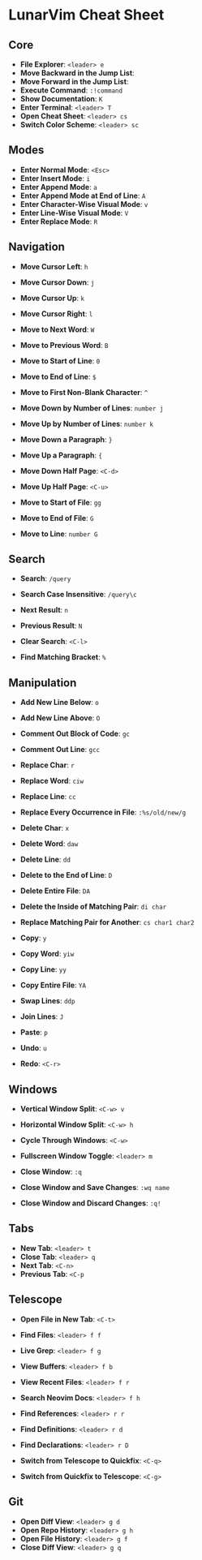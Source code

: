 # LunarVim Cheat Sheet

## Core

- **File Explorer**: `<leader> e`
- **Move Backward in the Jump List**: <C-o>
- **Move Forward  in the Jump List**: <C-i>
- **Execute Command**: `:!command`
- **Show Documentation**: `K`
- **Enter Terminal**: `<leader> T`
- **Open Cheat Sheet**: `<leader> cs`
- **Switch Color Scheme**: `<leader> sc`

## Modes

- **Enter Normal Mode**:                `<Esc>`
- **Enter Insert Mode**:                `i`
- **Enter Append Mode**:                `a`
- **Enter Append Mode at End of Line**: `A`
- **Enter Character-Wise Visual Mode**: `v`
- **Enter Line-Wise      Visual Mode**: `V`
- **Enter Replace Mode**:               `R`

## Navigation

- **Move Cursor Left**:  `h`
- **Move Cursor Down**:  `j`
- **Move Cursor Up**:    `k`
- **Move Cursor Right**: `l`

- **Move to Next Word**:     `W`
- **Move to Previous Word**: `B`

- **Move to Start of Line**: `0`
- **Move to End   of Line**: `$`
- **Move to First Non-Blank Character**: `^`

- **Move Down by Number of Lines**: `number j`
- **Move Up   by Number of Lines**: `number k`

- **Move Down a Paragraph**: `}`
- **Move Up   a Paragraph**: `{`

- **Move Down Half Page**: `<C-d>`
- **Move Up   Half Page**: `<C-u>`

- **Move to Start of File**: `gg`
- **Move to End   of File**: `G`

- **Move to Line**: `number G`

## Search

- **Search**:                  `/query`
- **Search Case Insensitive**: `/query\c`

- **Next     Result**: `n`
- **Previous Result**: `N`

- **Clear Search**: `<C-l>`

- **Find Matching Bracket**: `%`

## Manipulation

- **Add New Line Below**: `o`
- **Add New Line Above**: `O`

- **Comment Out Block of Code**: `gc`
- **Comment Out Line**:          `gcc`

- **Replace Char**: `r`
- **Replace Word**: `ciw`
- **Replace Line**: `cc`
- **Replace Every Occurrence in File**: `:%s/old/new/g`

- **Delete Char**:               `x`
- **Delete Word**:               `daw`
- **Delete Line**:               `dd`
- **Delete to the End of Line**: `D`
- **Delete Entire File**:        `DA`

- **Delete the Inside of Matching Pair**: `di char`
- **Replace Matching Pair for Another**:  `cs char1 char2`

- **Copy**:             `y`
- **Copy Word**:        `yiw`
- **Copy Line**:        `yy`
- **Copy Entire File**: `YA`

- **Swap Lines**: `ddp`
- **Join Lines**: `J`

- **Paste**: `p`

- **Undo**: `u`
- **Redo**: `<C-r>`

## Windows

- **Vertical   Window Split**: `<C-w> v`
- **Horizontal Window Split**: `<C-w> h`

- **Cycle Through Windows**: `<C-w>`
- **Fullscreen Window Toggle**: `<leader> m`

- **Close Window**:                     `:q`
- **Close Window and Save Changes**:    `:wq name`
- **Close Window and Discard Changes**: `:q!`

## Tabs

- **New      Tab**: `<leader> t`
- **Close    Tab**: `<leader> q`
- **Next     Tab**: `<C-n>`
- **Previous Tab**: `<C-p`

## Telescope

- **Open File in New Tab**: `<C-t>`

- **Find Files**:         `<leader> f f`
- **Live Grep**:          `<leader> f g`
- **View Buffers**:       `<leader> f b`
- **View Recent Files**:  `<leader> f r`
- **Search Neovim Docs**: `<leader> f h`

- **Find References**:   `<leader> r r` 
- **Find Definitions**:  `<leader> r d` 
- **Find Declarations**: `<leader> r D` 

- **Switch from Telescope to Quickfix**:  `<C-q>`
- **Switch from Quickfix  to Telescope**: `<C-g>`

## Git

- **Open Diff View**:    `<leader> g d`
- **Open Repo History**: `<leader> g h`
- **Open File History**: `<leader> g f`
- **Close Diff View**:   `<leader> g q`

